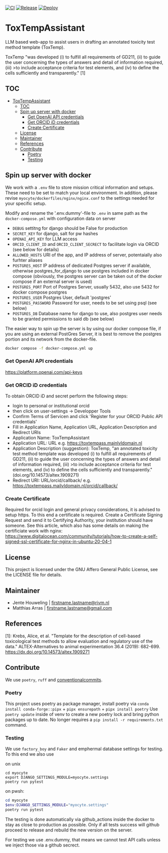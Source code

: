 [![CI](https://github.com/johannehouweling/ToxTempAssistant/actions/workflows/ci.yml/badge.svg?branch=main)](https://github.com/johannehouweling/ToxTempAssistant/actions/workflows/ci.yml) [![Release](https://github.com/johannehouweling/ToxTempAssistant/actions/workflows/release.yml/badge.svg?branch=main)](https://github.com/johannehouweling/ToxTempAssistant/actions/workflows/release.yml) [![Deploy](https://github.com/johannehouweling/ToxTempAssistant/actions/workflows/deploy.yml/badge.svg)](https://github.com/johannehouweling/ToxTempAssistant/actions/workflows/deploy.yml)

# ToxTempAssistant
LLM based web-app to assist users in drafting an annotated toxicity test method template (ToxTemp).

ToxTemp "was developed (i) to fulfill all requirements of GD211, (ii) to guide the user concerning the types of answers and detail of information required, (iii) >to include acceptance criteria for test elements, and (iv) to define the cells sufficiently and transparently." [1]

## TOC
- [ToxTempAssistant](#toxtempassistant)
  - [TOC](#toc)
  - [Spin up server with docker](#spin-up-server-with-docker)
    - [Get OpenAI API credentials](#get-openai-api-credentials)
    - [Get ORCID iD credentials](#get-orcid-id-credentials)
    - [Create Certificate](#create-certificate)
  - [License](#license)
  - [Maintainer](#maintainer)
  - [References](#references)
  - [Contribute](#contribute)
    - [Poetry](#poetry)
    - [Testing](#testing)

## Spin up server with docker
We work with a `.env` file to store mission critical information and setups. These need to be set to match your local environment. In addition, please revise `myocyte/dockerfiles/nginx/nginx.conf` to the settings needed for your specific setup.

Modify and rename the '.env.dummy'-file to `.env` in same path as the `docker-compose.yml` with configuration data on server

- `DEBUG` settitng for django should be False for production
- `SECRET_KEY` for django, salt for pw hashes
- `OPENAI_API_KEY` for LLM access
- `ORCID_CLIENT_ID` and `ORCID_CLIENT_SECRECT` to facilitate login via ORCID (see below for details)
- `ALLOWED_HOSTS` URI of the app, and IP address of server, potentaially also furhter aliases
- `POSTGRES_HOST` IP address of dedicated Postgres server if available, otherwise postgres_for_django to use postgres included in docker compose (obviously, the postgres server can be taken out of the docker compose if an external server is used)
- `POSTGRES_PORT` Port of Postgres Server, usually 5432, also use 5432 for docker compose postgres
- `POSTGRES_USER` Postgres User, default 'postgres'
- `POSTGRES_PASSWORD` Password for user, needs to be set using psql (see below)
- `POSTGRES_DB` Database name for django to use, also postgres user needs to be granted permissions to said db (see below)


The easier way to spin up the server is by using our docker compose file, if you are using an external PostGres Server, it is best to remove the postgres portion and its network from the docker-file. 
```bash
docker compose -f docker-compose.yml up
```

### Get OpenAI API credentials
https://platform.openai.com/api-keys

### Get ORCID iD credentials
To obtain ORCID iD and secret perform the following steps:
- login to personal or institutional orcid
- then click on user-settings -> Developper Tools 
- Confirm Terms of Servicen and click 'Register for your ORCID Public API credentials'
- Fill in Application Name, Application URL, Application Description and Redirect URIs
- Application Name: ToxTempAssistant
- Application URL: URL e.g. https://toxtempass.mainlvldomain.nl
- Application Description (suggestion): ToxTemp, "an annotated toxicity test method template was developed (i) to fulfill all requirements of GD211, (ii) to guide the user concerning the types of answers and detail of information required, (iii) >to include acceptance criteria for test elements, and (iv) to define the cells sufficiently and transparently." (doi.org/10.14573/altex.1909271)
- Redirect URI: URL/orcid/callback/ e.g. https://toxtempass.mailvldomain.nl/orcid/callback/
   
### Create Certificate
Required for orcid login and general privacy considerations, it is advised to setup https. To this end a certificate is required. Create a Certificate Signing Request and send it to Certifying Authority, your institution should have someone. 
See this article, which also has some details on making the certificiate work with nginx: https://www.digitalocean.com/community/tutorials/how-to-create-a-self-signed-ssl-certificate-for-nginx-in-ubuntu-20-04-1


## License
This project is licensed under the GNU Affero General Public License, see the LICENSE file for details.

## Maintainer
- Jente Houweling | firstname.lastname@rivm.nl
- Matthias Arras | firstname.lastname@gmail.com
  
## References
[1]: Krebs, Alice, et al. "Template for the description of cell-based toxicological test methods to allow evaluation and regulatory use of the data." ALTEX-Alternatives to animal experimentation 36.4 (2019): 682-699. https://dx.doi.org/10.14573/altex.1909271

## Contribute
We use `poetry`, `ruff` and [conventionalcommits](https://www.conventionalcommits.org/en/v1.0.0/).

### Poetry
This project uses poetry as package manager, install poetry via `conda install conda-forge::pipx` + `pipx ensurepath` + `pipx install poetry` 
Use `poetry update` inside of venv to create a new poetry lock and bring python packages up to date. No longer requires a `pip install -r requirements.txt` command.

### Testing
We use `factory_boy` and `Faker` and emphermal database settings for testing. To this end we also use 

on unix
```shell
cd myocyte
export DJANGO_SETTINGS_MODULE=myocyte.settings  
poetry run pytest
```

on pwsh:
```powershell
cd myocyte
$env:DJANGO_SETTINGS_MODULE="myocyte.settings"
poetry run pytest
```

The testing is done automatically via github_actions inside the docker to stay as close to production as possible. 
Only if all tests success will github proceed to release and rebuild the new version on the server. 

For testing we use .env.dummy, that means we cannot test API calls unless we inject those via a github secrect.
